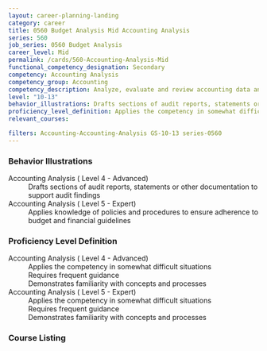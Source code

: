 ```yaml
---
layout: career-planning-landing
category: career
title: 0560 Budget Analysis Mid Accounting Analysis
series: 560
job_series: 0560 Budget Analysis
career_level: Mid
permalink: /cards/560-Accounting-Analysis-Mid
functional_competency_designation: Secondary
competency: Accounting Analysis
competency_group: Accounting
competency_description: Analyze, evaluate and review accounting data and reports using business tools and applications, and performance metrics to provide recommendations
level: "10-13"
behavior_illustrations: Drafts sections of audit reports, statements or other documentation to support audit findings ? Applies knowledge of policies and procedures to ensure adherence to budget and financial guidelines
proficiency_level_definition: Applies the competency in somewhat difficult situations ? Requires frequent guidance ? Demonstrates familiarity with concepts and processes ? Applies the competency in somewhat difficult situations ? Requires frequent guidance ? Demonstrates familiarity with concepts and processes
relevant_courses: 

filters: Accounting-Accounting-Analysis GS-10-13 series-0560
---
```


<div class="desktop:grid-col-4 margin-y-205">
  <div class="border-top-05 border-accent-warm bg-white padding-2 shadow-5 height-full members-hover">
  <h3>Behavior Illustrations</h3>
  <p class="text-base"><dt>Accounting Analysis ( Level 4 - Advanced)</dt><dd>Drafts sections of audit reports, statements or other documentation to support audit findings</dd><dt>Accounting Analysis ( Level 5 - Expert)</dt><dd>Applies knowledge of policies and procedures to ensure adherence to budget and financial guidelines</dd></p>
  </div>
</div>
<div class="desktop:grid-col-4 margin-y-205">
<div class="border-top-05 border-accent-warm bg-white padding-2 shadow-5 height-full members-hover">
  <h3>Proficiency Level Definition</h3>
  <p class="text-base"><dt>Accounting Analysis ( Level 4 - Advanced)</dt><dd>Applies the competency in somewhat difficult situations </dd><dd> Requires frequent guidance </dd><dd> Demonstrates familiarity with concepts and processes</dd><dt>Accounting Analysis ( Level 5 - Expert)</dt><dd>Applies the competency in somewhat difficult situations </dd><dd> Requires frequent guidance </dd><dd> Demonstrates familiarity with concepts and processes</dd></p>
  </div>
</div>
<div class="desktop:grid-col-4 margin-y-205">
<div class="border-top-05 border-accent-warm bg-white padding-2 shadow-5 height-full members-hover">
  <h3>Course Listing</h3>
  <ul class="text-base">
  
  </ul>
  </div>
</div>